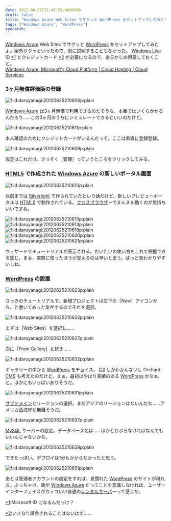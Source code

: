 ```yaml
---
date: 2012-06-25T21:45:55.0000000
draft: false
title: "Windows Azure Web Sites でサクッと WordPress をセットアップしてみた"
tags: ["Windows Azure", "WordPress"]
eyecatch: 
---
```

<p><a class="keyword" href="http://d.hatena.ne.jp/keyword/Windows%20Azure">Windows Azure</a> Web Sites でサクッと <a class="keyword" href="http://d.hatena.ne.jp/keyword/WordPress">WordPress</a> をセットアップしてみたよ。案外サクッといったので、別に説明することもなかった。 <a class="keyword" href="http://d.hatena.ne.jp/keyword/Windows%20Live">Windows Live</a> ID <a href="#f1" name="fn1" title="Microsoft ID になるんだっけ？">*1</a> とクレジットカード <a href="#f2" name="fn2" title="いきなり課金されることはないはず……">*2</a> が必要になるので、あらかじめ用意しておくこと。<a href="http://www.windowsazure.com/ja-jp/">
<br />
Windows Azure: Microsoft&#39;s Cloud Platform | Cloud Hosting | Cloud Services
<br />
</a></p>

<div class="section">
<h3>3ヶ月無償評価版の登録</h3>
<p><img src="20120625210606.png" alt="f:id:daruyanagi:20120625210606p:plain" title="f:id:daruyanagi:20120625210606p:plain" class="hatena-fotolife"></p><p><a class="keyword" href="http://d.hatena.ne.jp/keyword/Windows%20Azure">Windows Azure</a> は3ヶ月無償で利用できるのだそうな。本番ではいくらかかるんだろう……この3ヶ月のうちにシミュレートできるといいのだけど。</p><p><img src="20120625210611.png" alt="f:id:daruyanagi:20120625210611p:plain" title="f:id:daruyanagi:20120625210611p:plain" class="hatena-fotolife"></p><p>本人確認のためにクレジットカードがいるんだって。ここは素直に登録登録。</p><p><img src="20120625210609.png" alt="f:id:daruyanagi:20120625210609p:plain" title="f:id:daruyanagi:20120625210609p:plain" class="hatena-fotolife"></p><p>設定はこれだけ。さっそく［管理］っていうところをクリックしてみる。</p>

</div>
<div class="section">
<h3><a class="keyword" href="http://d.hatena.ne.jp/keyword/HTML5">HTML5</a> で作成された <a class="keyword" href="http://d.hatena.ne.jp/keyword/Windows%20Azure">Windows Azure</a> の新しいポータル画面</h3>
<p><img src="20120625210610.png" alt="f:id:daruyanagi:20120625210610p:plain" title="f:id:daruyanagi:20120625210610p:plain" class="hatena-fotolife"></p><p>以前までは <a class="keyword" href="http://d.hatena.ne.jp/keyword/Silverlight">Silverlight</a> で作られていたという話だけど、新しいプレピューポータルは <a class="keyword" href="http://d.hatena.ne.jp/keyword/HTML5">HTML5</a> で制作されている。<a class="keyword" href="http://d.hatena.ne.jp/keyword/%A5%AF%A5%ED%A5%B9%A5%D6%A5%E9%A5%A6%A5%B6">クロスブラウザ</a>ーでヌルヌル動くのが気持ちいいですね。</p><p><img src="20120625210615.png" alt="f:id:daruyanagi:20120625210615p:plain" title="f:id:daruyanagi:20120625210615p:plain" class="hatena-fotolife"><img src="20120625210613.png" alt="f:id:daruyanagi:20120625210613p:plain" title="f:id:daruyanagi:20120625210613p:plain" class="hatena-fotolife"><img src="20120625210618.png" alt="f:id:daruyanagi:20120625210618p:plain" title="f:id:daruyanagi:20120625210618p:plain" class="hatena-fotolife"><img src="20120625210620.png" alt="f:id:daruyanagi:20120625210620p:plain" title="f:id:daruyanagi:20120625210620p:plain" class="hatena-fotolife"><img src="20120625210621.png" alt="f:id:daruyanagi:20120625210621p:plain" title="f:id:daruyanagi:20120625210621p:plain" class="hatena-fotolife"></p><p>ウィザードでチュートリアルが表示される。だいたいの使い方をこれで把握できる感じ。まぁ、実際に使ったほうが覚えるのは早いと思う。ぱっと見わかりやすいしね。</p>

</div>
<div class="section">
<h3><a class="keyword" href="http://d.hatena.ne.jp/keyword/WordPress">WordPress</a> の設置</h3>
<p><img src="20120625210623.png" alt="f:id:daruyanagi:20120625210623p:plain" title="f:id:daruyanagi:20120625210623p:plain" class="hatena-fotolife"></p><p>さっきのチュートリアルで、新規プロジェクトは左下の［New］アイコンから、と書いてあった気がするのでそれを選択。</p><p><img src="20120625210622.png" alt="f:id:daruyanagi:20120625210622p:plain" title="f:id:daruyanagi:20120625210622p:plain" class="hatena-fotolife"></p><p>まずは［Web Sites］を選択し……</p><p><img src="20120625210627.png" alt="f:id:daruyanagi:20120625210627p:plain" title="f:id:daruyanagi:20120625210627p:plain" class="hatena-fotolife"></p><p>次に［From Gallery］と続き……</p><p><img src="20120625210632.png" alt="f:id:daruyanagi:20120625210632p:plain" title="f:id:daruyanagi:20120625210632p:plain" class="hatena-fotolife"></p><p>ギャラリーの中から <a class="keyword" href="http://d.hatena.ne.jp/keyword/WordPress">WordPress</a> をチョイス。 <a class="keyword" href="http://d.hatena.ne.jp/keyword/C%23">C#</a> しかわかんないし Orchard <a class="keyword" href="http://d.hatena.ne.jp/keyword/CMS">CMS</a> も考えたのだけど、まぁ、最初はやはり実績のある <a class="keyword" href="http://d.hatena.ne.jp/keyword/WordPress">WordPress</a> かなぁ、と。ほかにもいっぱいありそうだ。</p><p><img src="20120625210631.png" alt="f:id:daruyanagi:20120625210631p:plain" title="f:id:daruyanagi:20120625210631p:plain" class="hatena-fotolife"></p><p><a class="keyword" href="http://d.hatena.ne.jp/keyword/%A5%B5%A5%D6%A5%C9%A5%E1%A5%A4%A5%F3">サブドメイン</a>とリージョンの選択。まだアジアのリージョンはないんだな……アメリカ西海岸が無難そうだ。</p><p><img src="20120625210637.png" alt="f:id:daruyanagi:20120625210637p:plain" title="f:id:daruyanagi:20120625210637p:plain" class="hatena-fotolife"></p><p><a class="keyword" href="http://d.hatena.ne.jp/keyword/MySQL">MySQL</a> サーバーの設定。データベース名は……ほかとかぶらなければなんでもいいんじゃないかな。</p><p><img src="20120625210639.png" alt="f:id:daruyanagi:20120625210639p:plain" title="f:id:daruyanagi:20120625210639p:plain" class="hatena-fotolife"></p><p>できたっぽい。デプロイは1分もかからなかったと思う。</p><p><img src="20120625210651.png" alt="f:id:daruyanagi:20120625210651p:plain" title="f:id:daruyanagi:20120625210651p:plain" class="hatena-fotolife"></p><p>あとは管理者アカウントの設定をすれば、見慣れた <a class="keyword" href="http://d.hatena.ne.jp/keyword/WordPress">WordPress</a> のサイトが現れる。ぶっちゃけ、裏が <a class="keyword" href="http://d.hatena.ne.jp/keyword/Windows%20Azure">Windows Azure</a> だってことを意識しなければ、ユーザーインターフェイスがカッコいい普通の<a class="keyword" href="http://d.hatena.ne.jp/keyword/%A5%EC%A5%F3%A5%BF%A5%EB%A5%B5%A1%BC%A5%D0">レンタルサーバ</a>ーって感じだ。</p>

</div><div class="footnote">
<p class="footnote"><a href="#fn1" name="f1" class="footnote-number">*1</a><span class="footnote-delimiter">:</span><span class="footnote-text">Microsoft ID になるんだっけ？</span></p>
<p class="footnote"><a href="#fn2" name="f2" class="footnote-number">*2</a><span class="footnote-delimiter">:</span><span class="footnote-text">いきなり課金されることはないはず……</span></p>
</div>